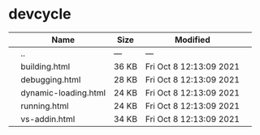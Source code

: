devcycle
========

<table><thead><tr class="header"><th></th><th>Name</th><th>Size</th><th>Modified</th><th></th></tr></thead><tbody><tr class="odd"><td></td><td><span class="goup">..</span></td><td>—</td><td>—</td><td></td></tr><tr class="even"><td></td><td><span class="name">building.html</span></td><td>36 KB</td><td>Fri Oct 8 12:13:09 2021</td><td></td></tr><tr class="odd"><td></td><td><span class="name">debugging.html</span></td><td>28 KB</td><td>Fri Oct 8 12:13:09 2021</td><td></td></tr><tr class="even"><td></td><td><span class="name">dynamic-loading.html</span></td><td>24 KB</td><td>Fri Oct 8 12:13:09 2021</td><td></td></tr><tr class="odd"><td></td><td><span class="name">running.html</span></td><td>24 KB</td><td>Fri Oct 8 12:13:09 2021</td><td></td></tr><tr class="even"><td></td><td><span class="name">vs-addin.html</span></td><td>34 KB</td><td>Fri Oct 8 12:13:09 2021</td><td></td></tr></tbody></table>

